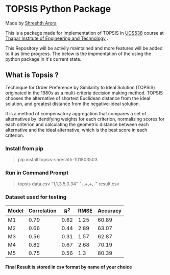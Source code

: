 # TOPSIS Python Package 

Made by [Shreshth Arora](http://shreshtharora.com)

This is a package made for implementation of TOPSIS in [UCS538](https://psrana.com/ucs538) course at [Thapar Institute of Engineering and Technology](http://thapar.edu) . 

This Repository will be activily maintained and more features will be added to it as time progress. The below is the impmentation of the using the python package in it's current state.

## What is Topsis ?

Technique for Order Preference by Similarity to Ideal Solution (TOPSIS) originated in the 1980s as a multi-criteria decision making method. TOPSIS chooses the alternative of shortest Euclidean distance from the ideal solution, and greatest distance from the negative-ideal solution.

It is a method of compensatory aggregation that compares a set of alternatives by identifying weights for each criterion, normalising scores for each criterion and calculating the geometric distance between each alternative and the ideal alternative, which is the best score in each criterion.

### Install from pip

> pip install topsis-shreshth-101803503

### Run in Command Prompt

> topsis data.csv "1,1,3.5,0.34"  "-,+,+,-" result.csv

### Dataset used for testing

| Model | Correlation | R<sup>2</sup> | RMSE | Accuracy |
| ----- | ----------- | ------------- | ---- | -------- |
| M1    | 0.79        | 0.62          | 1.25 | 60.89    |
| M2    | 0.66        | 0.44          | 2.89 | 63.07    |
| M3    | 0.56        | 0.31          | 1.57 | 62.87    |
| M4    | 0.82        | 0.67          | 2.68 | 70.19    |
| M5    | 0.75        | 0.56          | 1.3  | 80.39    |


#### Final Result is stored in csv format by name of your choice
